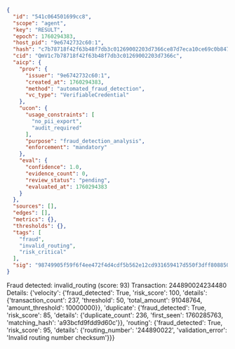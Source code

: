 ```json
{
  "id": "541c064501699cc8",
  "scope": "agent",
  "key": "RESULT",
  "epoch": 1760294383,
  "host_pid": "9e6742732c60:1",
  "hash": "c7b78718f42f63b48f7db3c01269002203d7366ce87d7eca10ce69c0b8479a32",
  "cid": "QmV1c7b78718f42f63b48f7db3c01269002203d7366c",
  "aicp": {
    "prov": {
      "issuer": "9e6742732c60:1",
      "created_at": 1760294383,
      "method": "automated_fraud_detection",
      "vc_type": "VerifiableCredential"
    },
    "ucon": {
      "usage_constraints": [
        "no_pii_export",
        "audit_required"
      ],
      "purpose": "fraud_detection_analysis",
      "enforcement": "mandatory"
    },
    "eval": {
      "confidence": 1.0,
      "evidence_count": 0,
      "review_status": "pending",
      "evaluated_at": 1760294383
    }
  },
  "sources": [],
  "edges": [],
  "metrics": {},
  "thresholds": {},
  "tags": [
    "fraud",
    "invalid_routing",
    "risk_critical"
  ],
  "sig": "98749905f59f6f4ee472f4d4cdf5b562e12cd931659417d550f3dff8088503d2"
}
```

Fraud detected: invalid_routing (score: 93)
Transaction: 244890024234480
Details: {'velocity': {'fraud_detected': True, 'risk_score': 100, 'details': {'transaction_count': 237, 'threshold': 50, 'total_amount': 91048764, 'amount_threshold': 10000000}}, 'duplicate': {'fraud_detected': True, 'risk_score': 85, 'details': {'duplicate_count': 236, 'first_seen': 1760285763, 'matching_hash': 'a93bcfd9fdd9d60c'}}, 'routing': {'fraud_detected': True, 'risk_score': 95, 'details': {'routing_number': '244890022', 'validation_error': 'Invalid routing number checksum'}}}